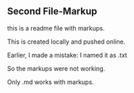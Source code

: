 Second File-Markup
------------------
this is a readme file with markups.

This is created locally and pushed online.

Earlier, I made a mistake: I named it as .txt 

So the markups were not working.

Only .md works with markups.
